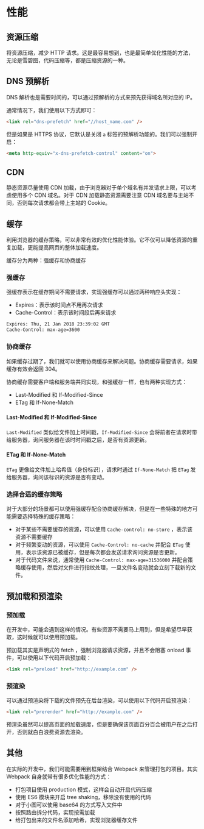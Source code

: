 # 性能

## 资源压缩

将资源压缩，减少 HTTP 请求。这是最容易想到，也是最简单优化性能的方法，无论是雪碧图，代码压缩等，都是压缩资源的一种。

## DNS 预解析

DNS 解析也是需要时间的，可以通过预解析的方式来预先获得域名所对应的 IP。

通常情况下，我们使用以下方式即可：

```html
<link rel="dns-prefetch" href="//host_name.com" />
```

但是如果是 HTTPS 协议，它默认是关闭 `a` 标签的预解析功能的。我们可以强制开启：

```html
<meta http-equiv="x-dns-prefetch-control" content="on">
```

## CDN

静态资源尽量使用 CDN 加载，由于浏览器对于单个域名有并发请求上限，可以考虑使用多个 CDN 域名。对于 CDN 加载静态资源需要注意 CDN 域名要与主站不同，否则每次请求都会带上主站的 Cookie。

## 缓存

利用浏览器的缓存策略，可以非常有效的优化性能体验。它不仅可以降低资源的重复加载，更能提高网页的整体加载速度。

缓存分为两种：强缓存和协商缓存

### 强缓存

强缓存表示在缓存期间不需要请求，实现强缓存可以通过两种响应头实现：

- Expires：表示该时间点不用再次请求
- Cache-Control：表示该时间段后再来请求

```bash
Expires: Thu, 21 Jan 2018 23:39:02 GMT
Cache-Control: max-age=3600
```

### 协商缓存

如果缓存过期了，我们就可以使用协商缓存来解决问题。协商缓存需要请求，如果缓存有效会返回 304。

协商缓存需要客户端和服务端共同实现，和强缓存一样，也有两种实现方式：

- Last-Modified 和 If-Modified-Since
- ETag 和 If-None-Match

#### Last-Modified 和 If-Modified-Since

`Last-Modified` 类似给文件加上时间戳，`If-Modified-Since` 会将前者在请求时带给服务器，询问服务器在该时时间戳之后，是否有资源更新。

#### ETag 和 If-None-Match

`ETag` 更像给文件加上哈希值（身份标识），请求时通过 `If-None-Match` 把 `ETag` 发给服务器，询问该标识的资源是否有变动。

### 选择合适的缓存策略

对于大部分的场景都可以使用强缓存配合协商缓存解决，但是在一些特殊的地方可能需要选择特殊的缓存策略：

- 对于某些不需要缓存的资源，可以使用 `Cache-control: no-store` ，表示该资源不需要缓存
- 对于频繁变动的资源，可以使用 `Cache-Control: no-cache` 并配合 `ETag` 使用，表示该资源已被缓存，但是每次都会发送请求询问资源是否更新。
- 对于代码文件来说，通常使用 `Cache-Control: max-age=31536000` 并配合策略缓存使用，然后对文件进行指纹处理，一旦文件名变动就会立刻下载新的文件。

## 预加载和预渲染

### 预加载

在开发中，可能会遇到这样的情况。有些资源不需要马上用到，但是希望尽早获取，这时候就可以使用预加载。

预加载其实是声明式的 fetch ，强制浏览器请求资源，并且不会阻塞 onload 事件，可以使用以下代码开启预加载：

```html
<link rel="preload" href="http://example.com" />
```

### 预渲染

可以通过预渲染将下载的文件预先在后台渲染，可以使用以下代码开启预渲染：

```html
<link rel="prerender" href="http://example.com" />
```

预渲染虽然可以提高页面的加载速度，但是要确保该页面百分百会被用户在之后打开，否则就白白浪费资源去渲染。

## 其他

在实际的开发中，我们可能需要用到框架结合 Webpack 来管理打包的项目。其实 Webpack 自身就带有很多优化性能的方式：

- 打包项目使用 production 模式，这样会自动开启代码压缩
- 使用 ES6 模块来开启 tree shaking，移除没有使用的代码
- 对于小图可以使用 base64 的方式写入文件中
- 按照路由拆分代码，实现按需加载
- 给打包出来的文件名添加哈希，实现浏览器缓存文件